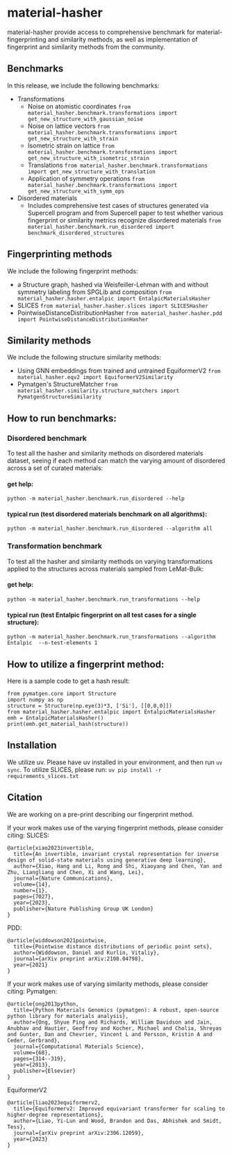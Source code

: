 # material-hasher
material-hasher provide access to comprehensive benchmark for material-fingerprinting and similarity methods, as well as implementation of fingerprint and similarity methods from the community.

## Benchmarks
In this release, we include the following benchmarks:

-   Transformations
    -   Noise on atomistic coordinates `from material_hasher.benchmark.transformations import get_new_structure_with_gaussian_noise`
    -   Noise on lattice vectors `from material_hasher.benchmark.transformations import get_new_structure_with_strain`
    -   Isometric strain on lattice `from material_hasher.benchmark.transformations import get_new_structure_with_isometric_strain`
    -   Translations `from material_hasher.benchmark.transformations import get_new_structure_with_translation`
    -   Application of symmetry operations `from material_hasher.benchmark.transformations import get_new_structure_with_symm_ops`
-   Disordered materials
    -   Includes comprehensive test cases of structures generated via Supercell program and from Supercell paper to test whether various fingerprint or similarity metrics recognize disordered materials `from material_hasher.benchmark.run_disordered import benchmark_disordered_structures`

## Fingerprinting methods
We include the following fingerprint methods:
- a Structure graph, hashed via Weisfeiller-Lehman with and without symmetry labeling from SPGLib and composition `from material_hasher.hasher.entalpic import EntalpicMaterialsHasher`
- SLICES `from material_hasher.hasher.slices import SLICESHasher`
- PointwiseDistanceDistributionHasher `from material_hasher.hasher.pdd import PointwiseDistanceDistributionHasher`

## Similarity methods
We include the following structure similarity methods:
- Using GNN embeddings from trained and untrained EquiformerV2 `from material_hasher.eqv2 import EquiformerV2Similarity`
- Pymatgen's StructureMatcher `from material_hasher.similarity.structure_matchers import PymatgenStructureSimilarity`

## How to run benchmarks:
### Disordered benchmark
To test all the hasher and similarity methods on disordered materials dataset, seeing if each method can match the varying amount of disordered across a set of curated materials:
#### get help:
`python -m material_hasher.benchmark.run_disordered --help`

#### typical run (test disordered materials benchmark on all algorithms):
`python -m material_hasher.benchmark.run_disordered --algorithm all`

### Transformation benchmark
To test all the hasher and similarity methods on varying transformations applied to the structures across materials sampled from LeMat-Bulk:
#### get help:
`python -m material_hasher.benchmark.run_transformations --help`

#### typical run (test Entalpic fingerprint on all test cases for a single structure):
`python -m material_hasher.benchmark.run_transformations --algorithm Entalpic  --n-test-elements 1`

## How to utilize a fingerprint method:
Here is a sample code to get a hash result:
```
from pymatgen.core import Structure
import numpy as np
structure = Structure(np.eye(3)*3, ['Si'], [[0,0,0]])
from material_hasher.hasher.entalpic import EntalpicMaterialsHasher
emh = EntalpicMaterialsHasher()
print(emh.get_material_hash(structure))
```

## Installation
We utilize uv. Please have uv installed in your environment, and then run `uv sync`.
To utilize SLICES, please run: `uv pip install -r requirements_slices.txt`


## Citation
We are working on a pre-print describing our fingerprint method.

If your work makes use of the varying fingerprint methods, please consider citing:
SLICES:
```
@article{xiao2023invertible,
  title={An invertible, invariant crystal representation for inverse design of solid-state materials using generative deep learning},
  author={Xiao, Hang and Li, Rong and Shi, Xiaoyang and Chen, Yan and Zhu, Liangliang and Chen, Xi and Wang, Lei},
  journal={Nature Communications},
  volume={14},
  number={1},
  pages={7027},
  year={2023},
  publisher={Nature Publishing Group UK London}
}
```
PDD: 
```
@article{widdowson2021pointwise,
  title={Pointwise distance distributions of periodic point sets},
  author={Widdowson, Daniel and Kurlin, Vitaliy},
  journal={arXiv preprint arXiv:2108.04798},
  year={2021}
}
```

If your work makes use of varying similarity methods, please consider citing:
Pymatgen:
```
@article{ong2013python,
  title={Python Materials Genomics (pymatgen): A robust, open-source python library for materials analysis},
  author={Ong, Shyue Ping and Richards, William Davidson and Jain, Anubhav and Hautier, Geoffroy and Kocher, Michael and Cholia, Shreyas and Gunter, Dan and Chevrier, Vincent L and Persson, Kristin A and Ceder, Gerbrand},
  journal={Computational Materials Science},
  volume={68},
  pages={314--319},
  year={2013},
  publisher={Elsevier}
}
```
EquiformerV2
```
@article{liao2023equiformerv2,
  title={Equiformerv2: Improved equivariant transformer for scaling to higher-degree representations},
  author={Liao, Yi-Lun and Wood, Brandon and Das, Abhishek and Smidt, Tess},
  journal={arXiv preprint arXiv:2306.12059},
  year={2023}
}
```
